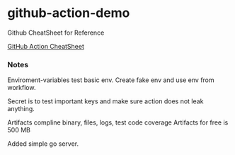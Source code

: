# github-action-demo

Github CheatSheet for Reference 

[GitHub Action CheatSheet](/actions-cheat-sheet.pdf)

### Notes

Enviroment-variables test basic env. Create fake env and use env from workflow. 

Secret is to test important keys and make sure action does not leak anything.

Artifacts compline binary, files, logs, test code coverage
Artifacts for free is 500 MB

Added simple go server. 
